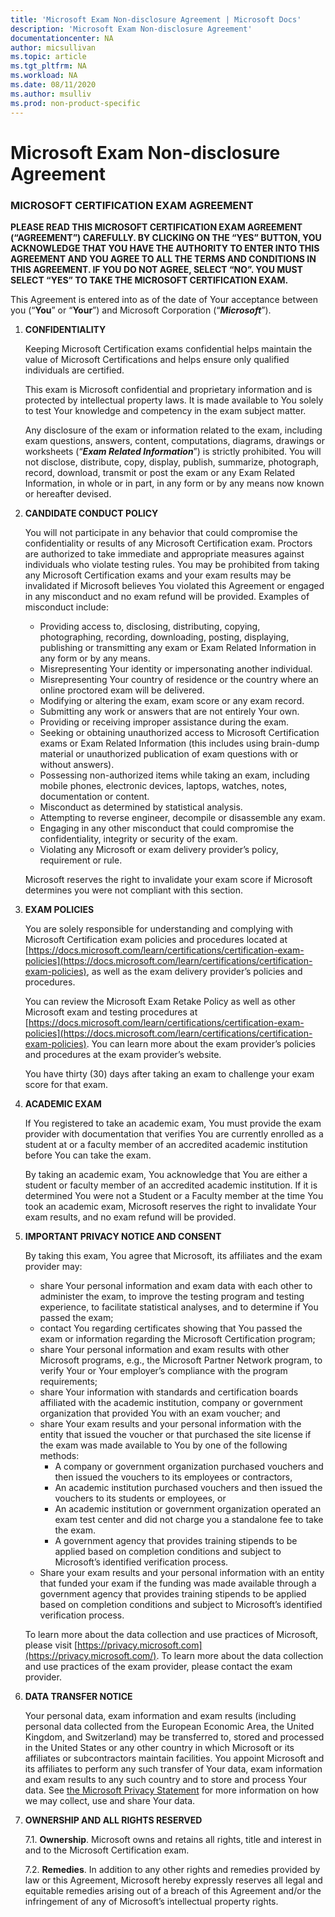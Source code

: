 ```yaml
---
title: 'Microsoft Exam Non-disclosure Agreement | Microsoft Docs'
description: 'Microsoft Exam Non-disclosure Agreement'
documentationcenter: NA
author: micsullivan
ms.topic: article
ms.tgt_pltfrm: NA
ms.workload: NA
ms.date: 08/11/2020
ms.author: msulliv
ms.prod: non-product-specific
---
```

# Microsoft Exam Non-disclosure Agreement

### MICROSOFT CERTIFICATION EXAM AGREEMENT

**PLEASE READ THIS MICROSOFT CERTIFICATION EXAM AGREEMENT (“AGREEMENT”) CAREFULLY. BY CLICKING ON THE “YES” BUTTON, YOU ACKNOWLEDGE THAT YOU HAVE THE AUTHORITY TO ENTER INTO THIS AGREEMENT AND YOU AGREE TO ALL THE TERMS AND CONDITIONS IN THIS AGREEMENT. IF YOU DO NOT AGREE, SELECT “NO”. YOU MUST SELECT “YES” TO TAKE THE MICROSOFT CERTIFICATION EXAM.**

This Agreement is entered into as of the date of Your acceptance between you (“**You**” or “**Your**”) and Microsoft Corporation (“***Microsoft***”).

1. **CONFIDENTIALITY**

    Keeping Microsoft Certification exams confidential helps maintain the value of Microsoft Certifications and helps ensure only qualified individuals are certified.

    This exam is Microsoft confidential and proprietary information and is protected by intellectual property laws. It is made available to You solely to test Your knowledge and competency in the exam subject matter.

    Any disclosure of the exam or information related to the exam, including exam questions, answers, content, computations, diagrams, drawings or worksheets (“***Exam Related Information***”) is strictly prohibited. You will not disclose, distribute, copy, display, publish, summarize, photograph, record, download, transmit or post the exam or any Exam Related Information, in whole or in part, in any form or by any means now known or hereafter devised.

2. **CANDIDATE CONDUCT POLICY**

    You will not participate in any behavior that could compromise the confidentiality or results of any Microsoft Certification exam. Proctors are authorized to take immediate and appropriate measures against individuals who violate testing rules. You may be prohibited from taking any Microsoft Certification exams and your exam results may be invalidated if Microsoft believes You violated this Agreement or engaged in any misconduct and no exam refund will be provided. Examples of misconduct include:

    - Providing access to, disclosing, distributing, copying, photographing, recording, downloading, posting, displaying, publishing or transmitting any exam or Exam Related Information in any form or by any means.
    - Misrepresenting Your identity or impersonating another individual.
    - Misrepresenting Your country of residence or the country where an online proctored exam will be delivered.
	- Modifying or altering the exam, exam score or any exam record.
    - Submitting any work or answers that are not entirely Your own.
    - Providing or receiving improper assistance during the exam.
    - Seeking or obtaining unauthorized access to Microsoft Certification exams or Exam Related Information (this includes using brain-dump material or unauthorized publication of exam questions with or without answers).
    - Possessing non-authorized items while taking an exam, including mobile phones, electronic devices, laptops, watches, notes, documentation or content.
    - Misconduct as determined by statistical analysis.
    - Attempting to reverse engineer, decompile or disassemble any exam.
    - Engaging in any other misconduct that could compromise the confidentiality, integrity or security of the exam.
    - Violating any Microsoft or exam delivery provider’s policy, requirement or rule.

    Microsoft reserves the right to invalidate your exam score if Microsoft determines you were not compliant with this section.

3. **EXAM POLICIES**

    You are solely responsible for understanding and complying with Microsoft Certification exam policies and procedures located at [https://docs.microsoft.com/learn/certifications/certification-exam-policies](https://docs.microsoft.com/learn/certifications/certification-exam-policies), as well as the exam delivery provider’s policies and procedures.

    You can review the Microsoft Exam Retake Policy as well as other Microsoft exam and testing procedures at [https://docs.microsoft.com/learn/certifications/certification-exam-policies](https://docs.microsoft.com/learn/certifications/certification-exam-policies). You can learn more about the exam provider’s policies and procedures at the exam provider’s website.

    You have thirty (30) days after taking an exam to challenge your exam score for that exam.

4. **ACADEMIC EXAM**

    If You registered to take an academic exam, You must provide the exam provider with documentation that verifies You are currently enrolled as a student at or a faculty member of an accredited academic institution before You can take the exam.

    By taking an academic exam, You acknowledge that You are either a student or faculty member of an accredited academic institution. If it is determined You were not a Student or a Faculty member at the time You took an academic exam, Microsoft reserves the right to invalidate Your exam results, and no exam refund will be provided.

5. **IMPORTANT PRIVACY NOTICE AND CONSENT**

    By taking this exam, You agree that Microsoft, its affiliates and the exam provider may:

    -  share Your personal information and exam data with each other to administer the exam, to improve the testing program and testing experience, to facilitate statistical analyses, and to determine if You passed the exam;
    - contact You regarding certificates showing that You passed the exam or information regarding the Microsoft Certification program;
    - share Your personal information and exam results with other Microsoft programs, e.g., the Microsoft Partner Network program, to verify Your or Your employer’s compliance with the program requirements;
    - share Your information with standards and certification boards affiliated with the academic institution, company or government organization that provided You with an exam voucher; and
    - share Your exam results and your personal information with the entity that issued the voucher or that purchased the site license if the exam was made available to You by one of the following methods:
        - A company or government organization purchased vouchers and then issued the vouchers to its employees or contractors,
        - An academic institution purchased vouchers and then issued the vouchers to its students or employees, or
        - An academic institution or government organization operated an exam test center and did not charge you a standalone fee to take the exam.
        - A government agency that provides training stipends to be applied based on completion conditions and subject to Microsoft’s identified verification process.
    - Share your exam results and your personal information with an entity that funded your exam if the funding was made available through a government agency that provides training stipends to be applied based on completion conditions and subject to Microsoft’s identified verification process.

    To learn more about the data collection and use practices of Microsoft, please visit [https://privacy.microsoft.com](https://privacy.microsoft.com/). To learn more about the data collection and use practices of the exam provider, please contact the exam provider.

6. **DATA TRANSFER NOTICE**

    Your personal data, exam information and exam results (including personal data collected from the European Economic Area, the United Kingdom, and Switzerland) may be transferred to, stored and processed in the United States or any other country in which Microsoft or its affiliates or subcontractors maintain facilities. You appoint Microsoft and its affiliates to perform any such transfer of Your data, exam information and exam results to any such country and to store and process Your data. See [the Microsoft Privacy Statement](https://go.microsoft.com/fwlink/?LinkId=248681) for more information on how we may collect, use and share Your data.

7. **OWNERSHIP AND ALL RIGHTS RESERVED**

    7.1. **Ownership**. Microsoft owns and retains all rights, title and interest in and to the Microsoft Certification exam.

    7.2. **Remedies**. In addition to any other rights and remedies provided by law or this Agreement, Microsoft hereby expressly reserves all legal and equitable remedies arising out of a breach of this Agreement and/or the infringement of any of Microsoft’s intellectual property rights.




